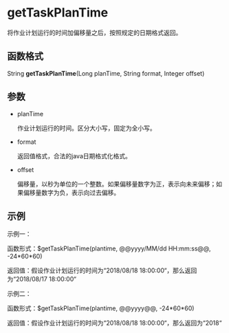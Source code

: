 # getTaskPlanTime<a name="dayu_01_0477"></a>

将作业计划运行的时间加偏移量之后，按照规定的日期格式返回。

## 函数格式<a name="zh-cn_topic_0126515630_section1644216138434"></a>

String  **getTaskPlanTime**\(Long planTime, String format, Integer offset\)

## 参数<a name="zh-cn_topic_0126515630_section16381557184317"></a>

-   planTime

    作业计划运行的时间。区分大小写，固定为全小写。

-   format

    返回值格式，合法的java日期格式化格式。

-   offset

    偏移量，以秒为单位的一个整数。如果偏移量数字为正，表示向未来偏移；如果偏移量数字为负，表示向过去偏移。


## 示例<a name="zh-cn_topic_0126515630_section20520313194417"></a>

示例一：

函数形式：$getTaskPlanTime\(plantime, @@yyyy/MM/dd HH:mm:ss@@, -24\*60\*60\)

返回值：假设作业计划运行的时间为“2018/08/18 18:00:00“，那么返回为“2018/08/17 18:00:00“

示例二：

函数形式：$getTaskPlanTime\(plantime, @@yyyy@@, -24\*60\*60\)

返回值：假设作业计划运行的时间为“2018/08/18 18:00:00“，那么返回为“2018“


